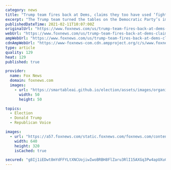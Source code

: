 ```yaml
---
category: news
title: "Trump team fires back at Dems, claims they too have used ‘fight like hell’ rhetoric"
excerpt: "The Trump team turned the tables on the Democratic Party’s impeachment managers on Wednesday, after they claimed once again that the former president’s \"fight like hell\" rhetoric at a Jan. 6 rally in Washington helped spark the riot at the U."
publishedDateTime: 2021-02-11T10:07:00Z
originalUrl: "https://www.foxnews.com/us/trump-team-fires-back-at-dems-claims-they-too-have-used-fight-like-hell-rhetoric"
webUrl: "https://www.foxnews.com/us/trump-team-fires-back-at-dems-claims-they-too-have-used-fight-like-hell-rhetoric"
ampWebUrl: "https://www.foxnews.com/us/trump-team-fires-back-at-dems-claims-they-too-have-used-fight-like-hell-rhetoric.amp"
cdnAmpWebUrl: "https://www-foxnews-com.cdn.ampproject.org/c/s/www.foxnews.com/us/trump-team-fires-back-at-dems-claims-they-too-have-used-fight-like-hell-rhetoric.amp"
type: article
quality: 129
heat: 129
published: true

provider:
  name: Fox News
  domain: foxnews.com
  images:
    - url: "https://smartableai.github.io/election/assets/images/organizations/foxnews.com-50x50.jpg"
      width: 50
      height: 50

topics:
  - Election
  - Donald Trump
  - Republican Voice

images:
  - url: "https://a57.foxnews.com/static.foxnews.com/foxnews.com/content/uploads/2021/02/640/320/Raskin-Neguse-Swallwell-Lieu-AP.jpg?ve=1&tl=1"
    width: 640
    height: 320
    isCached: true

secured: "g8Ij1iEDwt8mYdFFYLtXNCUojiwIwoBRBH8FlZaru3RlI15AXGq3Pw4apUXuCOeAorT6axtrzzbzlWHDUnxZkbj7Y86W44b+ffUVZCbXJAJHecsix6kybvz/jfZbADTDk15+3wpAyzwI5arw6WpYDUqsab56sSe5NekLcmoI51Y9ciYFTIQq++OX9Ou+57bjjRCdYS/b4y7MJAgq3v6xPz/6y6LrwK/5xYhobVYOx11hTGir0Y8RhBF/qjrG5phdqLg8Q2cRdWKgmqow4BeH2yhjEs6IWntWyRMl/CpQPZco1aXkjAD4rPcBR2fx5yEcek4LPfXLBH+nRauSH6JERVfW7Xr54cq2mEasjXbOagM=;dBGSEHlYxPkdkGi5m4DfZg=="
---
```


